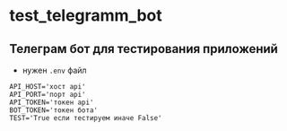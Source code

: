 # test_telegramm_bot
## Телеграм бот для тестирования приложений

 - нужен `.env` файл
```
API_HOST='хост api'
API_PORT='порт api'
API_TOKEN='токен api'
BOT_TOKEN='токен бота'
TEST='True если тестируем иначе False'
```